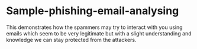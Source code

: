 # Sample-phishing-email-analysing
This demonstrates how the spammers may try to interact with you using emails which seem to be very legitimate but with a slight understanding and knowledge we can stay protected from the attackers.
